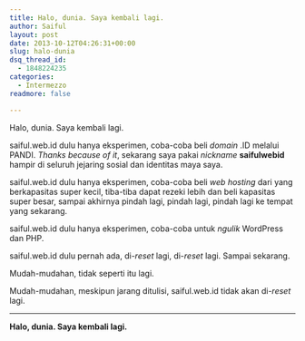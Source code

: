 ```yaml
---
title: Halo, dunia. Saya kembali lagi.
author: Saiful
layout: post
date: 2013-10-12T04:26:31+00:00
slug: halo-dunia
dsq_thread_id:
  - 1848224235
categories:
  - Intermezzo
readmore: false

---
```

Halo, dunia. Saya kembali lagi.

saiful.web.id dulu hanya eksperimen, coba-coba beli _domain_ .ID melalui PANDI. _Thanks because of it_, sekarang saya pakai <i>nickname</i> **saifulwebid** hampir di seluruh jejaring sosial dan identitas maya saya.

saiful.web.id dulu hanya eksperimen, coba-coba beli _web hosting_ dari yang berkapasitas super kecil, tiba-tiba dapat rezeki lebih dan beli kapasitas super besar, sampai akhirnya pindah lagi, pindah lagi, pindah lagi ke tempat yang sekarang.

saiful.web.id dulu hanya eksperimen, coba-coba untuk _ngulik_ WordPress dan PHP.

saiful.web.id dulu pernah ada, di-_reset_ lagi, di-_reset_ lagi. Sampai sekarang.

Mudah-mudahan, tidak seperti itu lagi.

Mudah-mudahan, meskipun jarang ditulisi, saiful.web.id tidak akan di-_reset_ lagi.

***

**Halo, dunia. Saya kembali lagi.**
